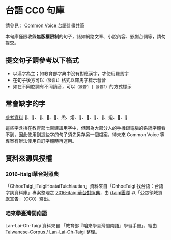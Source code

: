 # 台語 CC0 句庫

請參見： [Common Voice 台語計畫共筆](https://github.com/moztw/hackMD_docs/blob/master/common-voice-taiwanese-plan.md)

本句庫僅限收錄**無版權限制**的句子，諸如網路文章、小說內容、影劇台詞等，請勿提交。

## 提交句子請參考以下格式

- 以漢字為主；如教育部字典中沒有對應漢字，才使用羅馬字
- 在句子後方可以`（發音1）`格式以羅馬字標示發音
- 如在不同腔調有不同讀音，可以`（發音1 | 發音2）`的方式標示

## 常會缺字的字

[參考資料](https://max-everyday.com/2020/03/taiwanese-common-word-700/)
𡳞、𠢕、𠲿、𢓜、𣍐、𤆬、𤏸、𤞚、𤺪、𥰔、𥴊、𨑨、𩟗、𪜶

這些字含括在教育部七百建議用字中，但因為大部分人的手機跟電腦的系統字體看不到，因此使用到這些字的句子須先另存另一個檔案，待未來 Common Voice 等專案有辦法使用自訂字體時再運用。

## 資料來源與授權
### 2016-itaigi華台對照典

「ChhoeTaigi_iTaigiHoataiTuichiautian」資料來自「ChhoeTaigi 找台語：台語字詞資料庫」專案整理之 [2016-itaigi華台對照典](https://github.com/ChhoeTaigi/ChhoeTaigiDatabase#7-2016-itaigi華台對照典)，由 [iTaigi團隊](https://itaigi.tw/) 以「公眾領域貢獻宣告」（CC0）釋出。

### 咱來學臺灣閩南語

Lan-Lai-Oh-Taigi 資料來自 「教育部『咱來學臺灣閩南語』學習手冊」，經由 [Taiwanese-Corpus / Lan-Lai-Oh-Taigi](https://github.com/Taiwanese-Corpus/Lan-Lai-Oh-Taigi) 整理。
